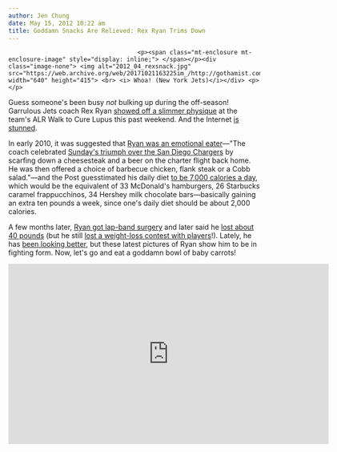 ```yaml
---
author: Jen Chung
date: May 15, 2012 10:22 am
title: Goddamn Snacks Are Relieved: Rex Ryan Trims Down
---
```


	
										<p><span class="mt-enclosure mt-enclosure-image" style="display: inline;"> </span></p><div class="image-none"> <img alt="2012_04_rexsnack.jpg" src="https://web.archive.org/web/20171021163225im_/http://gothamist.com/attachments/jen/2012_04_rexsnack.jpg" width="640" height="415"> <br> <i> Whoa! (New York Jets)</i></div> <p></p>

<p>Guess someone&apos;s been busy <em>not</em> bulking up during the off-season! Garrulous Jets coach Rex Ryan <a href="https://web.archive.org/web/20171021163225/http://www.newyorkjets.com/photos-and-videos/photo-gallery/ALR-Walk-to-Cure-Lupus/f6e52923-c8db-4690-b033-5da4e0fb0a16#a68adeb8-d66c-4f49-a104-1163f1f31e9b">showed off a slimmer physique</a> at the team&apos;s ALR Walk to Cure Lupus this past weekend. And the Internet <a href="https://web.archive.org/web/20171021163225/https://twitter.com/#!/Steiny31/status/202390443084890112">is stunned</a>.</p>

<p>In early 2010, it was suggested that <a href="https://web.archive.org/web/20171021163225/http://gothamist.com/2010/01/20/rex_ryan_and_his_reported_7000_calo.php">Ryan was an emotional eater</a>&#x2014;&quot;The coach celebrated <a href="https://web.archive.org/web/20171021163225/http://gothamist.com/2010/01/18/last_nights_action_j-e-t-sjetsjetsj.php">Sunday&apos;s triumph over the San Diego Chargers</a> by scarfing down a cheesesteak and a beer on the charter flight back home. He was then offered a choice of barbecue chicken, flank steak or a Cobb salad.&quot;&#x2014;and the Post guesstimated his daily diet <a href="https://web.archive.org/web/20171021163225/http://www.nypost.com/p/news/local/ryan_worth_his_weight_in_gold_Fy1W4Ect6LCWRfP7Rl5q2I">to be 7,000 calories a day</a>, which would be the equivalent of 33 McDonald&apos;s hamburgers, 26 Starbucks caramel frappucchinos, 34 Hershey milk chocolate bars&#x2014;basically gaining an extra ten pounds a week, since one&apos;s daily diet should be about 2,000 calories.</p>

<p>A few months later, <a href="https://web.archive.org/web/20171021163225/http://gothamist.com/2010/03/14/rex_ryan_has_gastric_bypass_surgery.php">Ryan got lap-band surgery</a> and later said he <a href="https://web.archive.org/web/20171021163225/http://www.huffingtonpost.com/2010/03/26/rex-ryan-weight-loss-coac_n_514442.html">lost about 40 pounds</a> (but he still <a href="https://web.archive.org/web/20171021163225/http://deadspin.com/5602765/rex-ryan-loses-weight+loss-contest-despite-having-lap+band-surgery">lost a weight-loss contest with players</a>!). Lately, he has <a href="https://web.archive.org/web/20171021163225/http://gothamist.com/2011/12/22/video_jets_pepsi_max.php">been looking better</a>, but these latest pictures of Ryan show him to be in fighting form. Now, let&apos;s go and eat a goddamn bowl of baby carrots!</p>

<p><iframe width="640" height="360" src="https://web.archive.org/web/20171021163225if_/http://www.youtube.com/embed/SwouIbYEHmE?start=108" frameborder="0" allowfullscreen></iframe></p>					
										
									
				